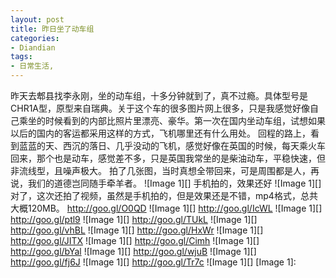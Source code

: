 ```yaml
---
layout: post
title: 昨日坐了动车组
categories:
- Diandian
tags:
- 日常生活, 
---
```

昨天去郫县找李永刚，坐的动车组，十多分钟就到了，真不过瘾。具体型号是CHR1A型，原型来自瑞典。关于这个车的很多图片网上很多，只是我感觉好像自己乘坐的时候看到的内部比照片里漂亮、豪华。第一次在国内坐动车组，试想如果以后的国内的客运都采用这样的方式，飞机哪里还有什么用处。 回程的路上，看到蓝蓝的天、西沉的落日、几乎没动的飞机，感觉好像在英国的时候，每天乘火车回来，那个也是动车，感觉差不多，只是英国我常坐的是柴油动车，平稳快速，但非流线型，且噪声极大。 拍了几张图，当时真想全带回来，可是周围都是人，再说，我们的道德岂同随手牵羊者。 !\[Image 1\]\[\] 手机拍的，效果还好 !\[Image 1\]\[\] 对了，这次还拍了视频，虽然是手机拍的，但是效果还是不错，mp4格式，总共大概120MB。 http://goo.gl/O0QD !\[Image 1\]\[\] http://goo.gl/IcWL !\[Image 1\]\[\] http://goo.gl/ptl9 !\[Image 1\]\[\] http://goo.gl/TUkL !\[Image 1\]\[\] http://goo.gl/vhBL !\[Image 1\]\[\] http://goo.gl/HxWr !\[Image 1\]\[\] http://goo.gl/JITX !\[Image 1\]\[\] http://goo.gl/Cimh !\[Image 1\]\[\] http://goo.gl/bYal !\[Image 1\]\[\] http://goo.gl/wjuB !\[Image 1\]\[\] http://goo.gl/fj6J !\[Image 1\]\[\] http://goo.gl/Tr7c !\[Image 1\]\[\] \[Image 1\]: